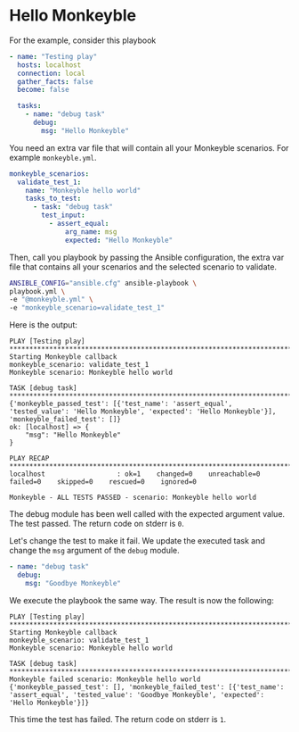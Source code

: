# Hello Monkeyble

For the example, consider this playbook
```yaml
- name: "Testing play"
  hosts: localhost
  connection: local
  gather_facts: false
  become: false

  tasks:
    - name: "debug task"
      debug:
        msg: "Hello Monkeyble"
```

You need an extra var file that will contain all your Monkeyble scenarios. For example `monkeyble.yml`.
```yaml
monkeyble_scenarios:
  validate_test_1:
    name: "Monkeyble hello world"
    tasks_to_test:
      - task: "debug task"
        test_input:   
          - assert_equal:
              arg_name: msg
              expected: "Hello Monkeyble"
```

Then, call you playbook by passing the Ansible configuration, the extra var file that contains all your scenarios and the selected scenario to validate.
```bash
ANSIBLE_CONFIG="ansible.cfg" ansible-playbook \
playbook.yml \
-e "@monkeyble.yml" \
-e "monkeyble_scenario=validate_test_1"
```

Here is the output:

```
PLAY [Testing play] ************************************************************************************************************************************************************************************************************************************************************************************************************************************************************************
Starting Monkeyble callback
monkeyble_scenario: validate_test_1
Monkeyble scenario: Monkeyble hello world

TASK [debug task] **************************************************************************************************************************************************************************************************************************************************************************************************************************************************************************
{'monkeyble_passed_test': [{'test_name': 'assert_equal', 'tested_value': 'Hello Monkeyble', 'expected': 'Hello Monkeyble'}], 'monkeyble_failed_test': []}
ok: [localhost] => {
    "msg": "Hello Monkeyble"
}

PLAY RECAP *********************************************************************************************************************************************************************************************************************************************************************************************************************************************************************************
localhost                  : ok=1    changed=0    unreachable=0    failed=0    skipped=0    rescued=0    ignored=0   

Monkeyble - ALL TESTS PASSED - scenario: Monkeyble hello world
```

The debug module has been well called with the expected argument value. The test passed. The return code on stderr is `0`.

Let's change the test to make it fail. We update the executed task and change the `msg` argument of the `debug` module.

```yaml
- name: "debug task"
  debug:
    msg: "Goodbye Monkeyble"
```

We execute the playbook the same way. The result is now the following:
```
PLAY [Testing play] ************************************************************************************************************************************************************************************************************************************************************************************************************************************************************************
Starting Monkeyble callback
monkeyble_scenario: validate_test_1
Monkeyble scenario: Monkeyble hello world

TASK [debug task] **************************************************************************************************************************************************************************************************************************************************************************************************************************************************************************
Monkeyble failed scenario: Monkeyble hello world
{'monkeyble_passed_test': [], 'monkeyble_failed_test': [{'test_name': 'assert_equal', 'tested_value': 'Goodbye Monkeyble', 'expected': 'Hello Monkeyble'}]}
```

This time the test has failed. The return code on stderr is `1`.
